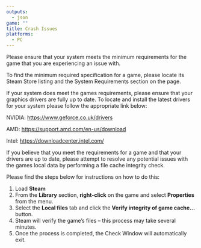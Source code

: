 ```yaml
---
outputs:
  - json
game: ""
title: Crash Issues
platforms:
  - PC
---
```

Please ensure that your system meets the minimum requirements for the game that you are experiencing an issue with.

To find the minimum required specification for a game, please locate its Steam Store listing and the System Requirements section on the page.

If your system does meet the games requirements, please ensure that your graphics drivers are fully up to date. To locate and install the latest drivers for your system please follow the appropriate link below:

NVIDIA: <https://www.geforce.co.uk/drivers>

AMD: <https://support.amd.com/en-us/download>

Intel: <https://downloadcenter.intel.com/>



If you believe that you meet the requirements for a game and that your drivers are up to date, please attempt to resolve any potential issues with the games local data by performing a file cache integrity check.

Please find the steps below for instructions on how to do this:

1. Load **Steam**
2. From the **Library** section, **right-click** on the game and select **Properties** from the menu.
3. Select the **Local files** tab and click the **Verify integrity of game cache…** button.
4. Steam will verify the game’s files – this process may take several minutes.
5. Once the process is completed, the Check Window will automatically exit.